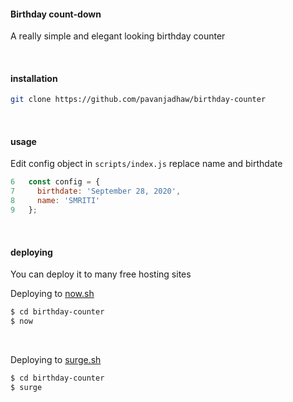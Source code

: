 #### Birthday count-down

A really simple and elegant looking birthday counter

&nbsp;

#### installation

```sh
git clone https://github.com/pavanjadhaw/birthday-counter
```

&nbsp;

#### usage

Edit config object in `scripts/index.js`
replace name and birthdate

```js
6   const config = {
7     birthdate: 'September 28, 2020',
8     name: 'SMRITI'
9   };
```

&nbsp;

#### deploying

You can deploy it to many free hosting sites

Deploying to [now.sh](https://zeit.co/home)

```sh
$ cd birthday-counter
$ now
```

&nbsp;

Deploying to [surge.sh](https://surge.sh/)

```sh
$ cd birthday-counter
$ surge
```

&nbsp;
